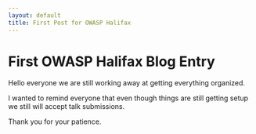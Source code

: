 ```yaml
---
layout: default
title: First Post for OWASP Halifax
---
```


# First OWASP Halifax Blog Entry

Hello everyone we are still working away at getting everything organized.

I wanted to remind everyone that even though things are still getting setup we still will accept talk submissions.

Thank you for your patience.
